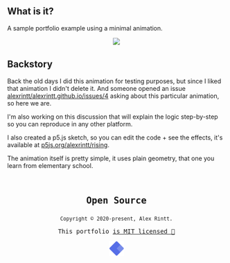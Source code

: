 ## What is it?

A sample portfolio example using a minimal animation.

<p align="center">
  <kbd>
    <img src="https://user-images.githubusercontent.com/51419598/198080570-97d11099-1e10-471b-b98e-4081d622c4ac.gif" height="300">
  </kbd>
</p>

## Backstory

Back the old days I did this animation for testing purposes, but since I liked that animation I didn't delete it. And someone opened an issue [alexrintt/alexrintt.github.io/issues/4](https://github.com/alexrintt/alexrintt.github.io/issues/4) asking about this particular animation, so here we are.

I'm also working on this discussion that will explain the logic step-by-step so you can reproduce in any other platform.

I also created a p5.js sketch, so you can edit the code + see the effects, it's available at [p5js.org/alexrintt/rising](https://editor.p5js.org/alexrintt/full/JMamwM8a_).

The animation itself is pretty simple, it uses  plain geometry, that one you learn from elementary school.

<br>

<samp>

<h2 align="center">
  Open Source
</h2>
<p align="center">
  <sub>Copyright © 2020-present, Alex Rintt.</sub>
</p>
<p align="center">This portfolio <a href="./LICENSE">is MIT licensed 💖</a></p>
<p align="center">
  <img src="./src/assets/images/logo.png" width="35" />
</p>

</samp>
